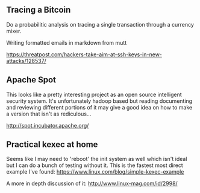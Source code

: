 ## Tracing a Bitcoin

Do a probabilitic analysis on tracing a single transaction through a currency
mixer.

Writing formatted emails in markdown from mutt

https://threatpost.com/hackers-take-aim-at-ssh-keys-in-new-attacks/128537/

## Apache Spot

This looks like a pretty interesting project as an open source intelligent
security system. It's unfortunately hadoop based but reading documenting and
reviewing different portions of it may give a good idea on how to make a
version that isn't as rediculous...

http://spot.incubator.apache.org/

## Practical kexec at home

Seems like I may need to 'reboot' the init system as well which isn't ideal but
I can do a bunch of testing without it. This is the fastest most direct example
I've found: https://www.linux.com/blog/simple-kexec-example

A more in depth discussion of it: http://www.linux-mag.com/id/2998/
